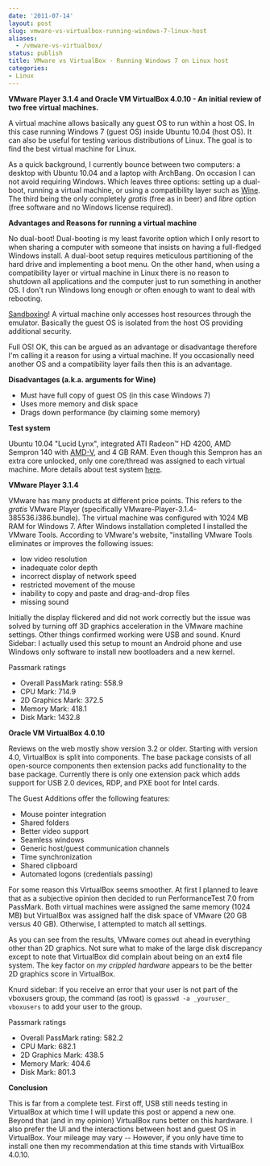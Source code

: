 ```yaml
---
date: '2011-07-14'
layout: post
slug: vmware-vs-virtualbox-running-windows-7-linux-host
aliases: 
  - /vmware-vs-virtualbox/
status: publish
title: VMware vs VirtualBox - Running Windows 7 on Linux host
categories:
- Linux
---
```


**VMware Player 3.1.4 and Oracle VM VirtualBox 4.0.10 - An initial review of two free virtual machines.**

A virtual machine allows basically any guest OS to run within a host OS.  In this case running Windows 7 (guest OS) inside Ubuntu 10.04 (host OS).  It can also be useful for testing various distributions of Linux.  The goal is to find the best virtual machine for Linux.

As a quick background, I currently bounce between two computers: a desktop with Ubuntu 10.04 and a laptop with ArchBang.  On occasion I can not avoid requiring Windows.  Which leaves three options: setting up a dual-boot, running a virtual machine, or using a compatibility layer such as [Wine](http://www.winehq.org/).  The third being the only completely _gratis_ (free as in beer) and _libre_ option (free software and no Windows license required).

**Advantages and Reasons for running a virtual machine**

No dual-boot!  Dual-booting is my least favorite option which I only resort to when sharing a computer with someone that insists on having a full-fledged Windows install.  A dual-boot setup requires meticulous partitioning of the hard drive and implementing a boot menu.  On the other hand, when using a compatibility layer or virtual machine in Linux there is no reason to shutdown all applications and the computer just to run something in another OS.  I don't run Windows long enough or often enough to want to deal with rebooting.

[Sandboxing](http://en.wikipedia.org/wiki/Sandbox_%28computer_security%29)!  A virtual machine only accesses host resources through the emulator.  Basically the guest OS is isolated from the host OS providing additional security.

Full OS!  OK, this can be argued as an advantage or disadvantage therefore I'm calling it a reason for using a virtual machine.  If you occasionally need another OS and a compatibility layer fails then this is an advantage.

**Disadvantages (a.k.a. arguments for Wine)**
	
  * Must have full copy of guest OS (in this case Windows 7)
  * Uses more memory and disk space
  * Drags down performance (by claiming some memory)

**Test system**

Ubuntu 10.04 "Lucid Lynx", integrated ATI Radeon™ HD 4200, AMD Sempron 140 with [AMD-V](http://en.wikipedia.org/wiki/X86_virtualization#AMD_virtualization_.28AMD-V.29), and 4 GB RAM.  Even though this Sempron has an extra core unlocked, only one core/thread was assigned to each virtual machine.  More details about test system [here](/cheap-desktop-upgrade/).

**VMware Player 3.1.4**

VMware has many products at different price points.  This refers to the _gratis_ VMware Player (specifically VMware-Player-3.1.4-385536.i386.bundle).  The virtual machine was configured with 1024 MB RAM for Windows 7.  After Windows installation completed I installed the VMware Tools.  According to VMware's website, "installing VMware Tools eliminates or improves the following issues:
	
  * low video resolution
  * inadequate color depth
  * incorrect display of network speed
  * restricted movement of the mouse
  * inability to copy and paste and drag-and-drop files
  * missing sound

Initially the display flickered and did not work correctly but the issue was solved by turning off 3D graphics acceleration in the VMware machine settings.  Other things confirmed working were USB and sound.  Knurd Sidebar: I actually used this setup to mount an Android phone and use Windows only software to install new bootloaders and a new kernel.

Passmark ratings
	
  * Overall PassMark rating: 558.9
  * CPU Mark: 714.9
  * 2D Graphics Mark: 372.5
  * Memory Mark: 418.1
  * Disk Mark: 1432.8

**Oracle VM VirtualBox 4.0.10**

Reviews on the web mostly show version 3.2 or older.  Starting with version 4.0, VirtualBox is split into components.  The base package consists of all open-source components then extension packs add functionality to the base package.  Currently there is only one extension pack which adds support for USB 2.0 devices, RDP, and PXE boot for Intel cards.

The Guest Additions offer the following features:
	
  * Mouse pointer integration
  * Shared folders
  * Better video support
  * Seamless windows
  * Generic host/guest communication channels
  * Time synchronization
  * Shared clipboard
  * Automated logons (credentials passing)

For some reason this VirtualBox seems smoother.  At first I planned to leave that as a subjective opinion then decided to run PerformanceTest 7.0 from PassMark.  Both virtual machines were assigned the same memory (1024 MB) but VirtualBox was assigned half the disk space of VMware (20 GB versus 40 GB).  Otherwise, I attempted to match all settings.  

As you can see from the results, VMware comes out ahead in everything other than 2D graphics.  Not sure what to make of the large disk discrepancy except to note that VirtualBox did complain about being on an ext4 file system.  The key factor on _my crippled hardware_ appears to be the better 2D graphics score in VirtualBox.

Knurd sidebar: If you receive an error that your user is not part of the vboxusers group, the command (as root) is `gpasswd -a _youruser_ vboxusers` to add your user to the group.

Passmark ratings
	
  * Overall PassMark rating: 582.2
  * CPU Mark: 682.1
  * 2D Graphics Mark: 438.5
  * Memory Mark: 404.6
  * Disk Mark: 801.3

**Conclusion**

This is far from a complete test.  First off, USB still needs testing in VirtualBox at which time I will update this post or append a new one.  Beyond that (and in my opinion) VirtualBox runs better on this hardware.  I also prefer the UI and the interactions between host and guest OS in VirtualBox.  Your mileage may vary -- However, if you only have time to install one then my recommendation at this time stands with VirtualBox 4.0.10.
